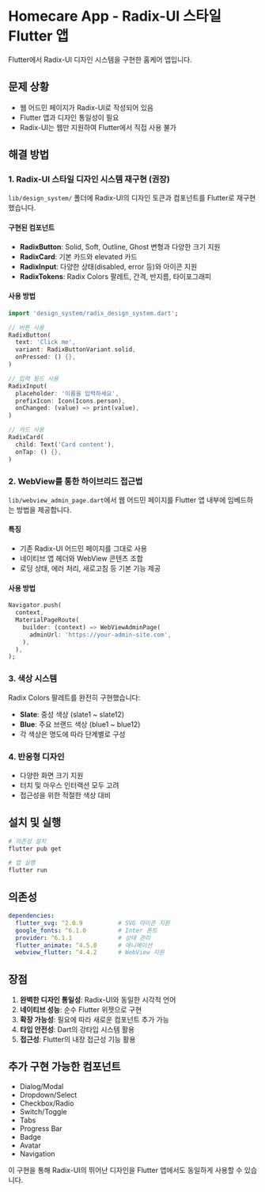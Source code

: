# Homecare App - Radix-UI 스타일 Flutter 앱

Flutter에서 Radix-UI 디자인 시스템을 구현한 홈케어 앱입니다.

## 문제 상황

- 웹 어드민 페이지가 Radix-UI로 작성되어 있음
- Flutter 앱과 디자인 통일성이 필요
- Radix-UI는 웹만 지원하여 Flutter에서 직접 사용 불가

## 해결 방법

### 1. Radix-UI 스타일 디자인 시스템 재구현 (권장)

`lib/design_system/` 폴더에 Radix-UI의 디자인 토큰과 컴포넌트를 Flutter로 재구현했습니다.

#### 구현된 컴포넌트

- **RadixButton**: Solid, Soft, Outline, Ghost 변형과 다양한 크기 지원
- **RadixCard**: 기본 카드와 elevated 카드
- **RadixInput**: 다양한 상태(disabled, error 등)와 아이콘 지원
- **RadixTokens**: Radix Colors 팔레트, 간격, 반지름, 타이포그래피

#### 사용 방법

```dart
import 'design_system/radix_design_system.dart';

// 버튼 사용
RadixButton(
  text: 'Click me',
  variant: RadixButtonVariant.solid,
  onPressed: () {},
)

// 입력 필드 사용
RadixInput(
  placeholder: '이름을 입력하세요',
  prefixIcon: Icon(Icons.person),
  onChanged: (value) => print(value),
)

// 카드 사용
RadixCard(
  child: Text('Card content'),
  onTap: () {},
)
```

### 2. WebView를 통한 하이브리드 접근법

`lib/webview_admin_page.dart`에서 웹 어드민 페이지를 Flutter 앱 내부에 임베드하는 방법을 제공합니다.

#### 특징

- 기존 Radix-UI 어드민 페이지를 그대로 사용
- 네이티브 앱 헤더와 WebView 콘텐츠 조합
- 로딩 상태, 에러 처리, 새로고침 등 기본 기능 제공

#### 사용 방법

```dart
Navigator.push(
  context,
  MaterialPageRoute(
    builder: (context) => WebViewAdminPage(
      adminUrl: 'https://your-admin-site.com',
    ),
  ),
);
```

### 3. 색상 시스템

Radix Colors 팔레트를 완전히 구현했습니다:

- **Slate**: 중성 색상 (slate1 ~ slate12)
- **Blue**: 주요 브랜드 색상 (blue1 ~ blue12)
- 각 색상은 명도에 따라 단계별로 구성

### 4. 반응형 디자인

- 다양한 화면 크기 지원
- 터치 및 마우스 인터랙션 모두 고려
- 접근성을 위한 적절한 색상 대비

## 설치 및 실행

```bash
# 의존성 설치
flutter pub get

# 앱 실행
flutter run
```

## 의존성

```yaml
dependencies:
  flutter_svg: ^2.0.9          # SVG 아이콘 지원
  google_fonts: ^6.1.0         # Inter 폰트
  provider: ^6.1.1             # 상태 관리
  flutter_animate: ^4.5.0      # 애니메이션
  webview_flutter: ^4.4.2      # WebView 지원
```

## 장점

1. **완벽한 디자인 통일성**: Radix-UI와 동일한 시각적 언어
2. **네이티브 성능**: 순수 Flutter 위젯으로 구현
3. **확장 가능성**: 필요에 따라 새로운 컴포넌트 추가 가능
4. **타입 안전성**: Dart의 강타입 시스템 활용
5. **접근성**: Flutter의 내장 접근성 기능 활용

## 추가 구현 가능한 컴포넌트

- Dialog/Modal
- Dropdown/Select
- Checkbox/Radio
- Switch/Toggle
- Tabs
- Progress Bar
- Badge
- Avatar
- Navigation

이 구현을 통해 Radix-UI의 뛰어난 디자인을 Flutter 앱에서도 동일하게 사용할 수 있습니다.
